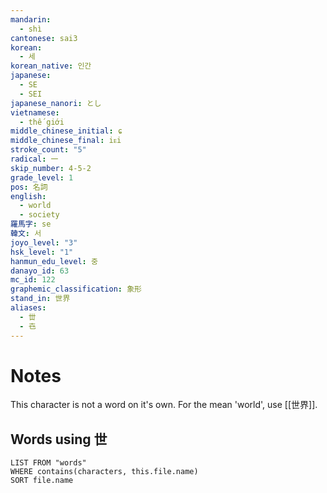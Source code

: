 ```yaml
---
mandarin:
  - shì
cantonese: sai3
korean:
  - 세
korean_native: 인간
japanese:
  - SE
  - SEI
japanese_nanori: とし
vietnamese:
  - thế giới
middle_chinese_initial: ɕ
middle_chinese_final: iᴇi
stroke_count: "5"
radical: 一
skip_number: 4-5-2
grade_level: 1
pos: 名詞
english:
  - world
  - society
羅馬字: se
韓文: 서
joyo_level: "3"
hsk_level: "1"
hanmun_edu_level: 중
danayo_id: 63
mc_id: 122
graphemic_classification: 象形
stand_in: 世界
aliases:
  - 丗
  - 㔺
---
```


# Notes
This character is not a word on it's own.  For the mean 'world', use [[世界]].

## Words using 世

```dataview
LIST FROM "words"
WHERE contains(characters, this.file.name)
SORT file.name